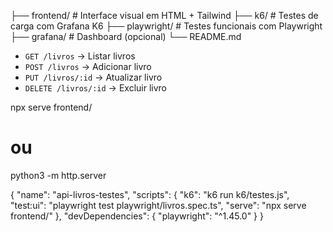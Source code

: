
├── frontend/         # Interface visual em HTML + Tailwind
├── k6/               # Testes de carga com Grafana K6
├── playwright/       # Testes funcionais com Playwright
├── grafana/          # Dashboard (opcional)
└── README.md


- `GET /livros` → Listar livros
- `POST /livros` → Adicionar livro
- `PUT /livros/:id` → Atualizar livro
- `DELETE /livros/:id` → Excluir livro

npx serve frontend/
# ou
python3 -m http.server

{
  "name": "api-livros-testes",
  "scripts": {
    "k6": "k6 run k6/testes.js",
    "test:ui": "playwright test playwright/livros.spec.ts",
    "serve": "npx serve frontend/"
  },
  "devDependencies": {
    "playwright": "^1.45.0"
  }
}
